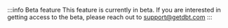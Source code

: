 :::info Beta feature
This feature is currently in beta. If you are interested in getting access to the beta, please reach out to support@getdbt.com
:::
